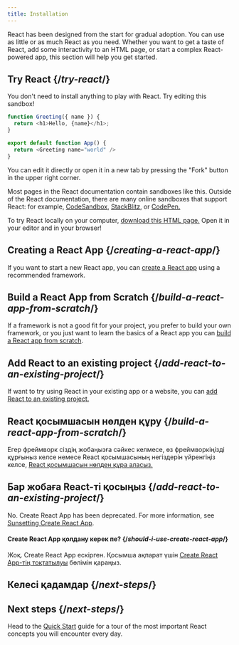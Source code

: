 ```yaml
---
title: Installation
---
```


<Intro>

React has been designed from the start for gradual adoption. You can use as little or as much React as you need. Whether you want to get a taste of React, add some interactivity to an HTML page, or start a complex React-powered app, this section will help you get started.

</Intro>

## Try React {/*try-react*/}

You don't need to install anything to play with React. Try editing this sandbox!

<Sandpack>

```js
function Greeting({ name }) {
  return <h1>Hello, {name}</h1>;
}

export default function App() {
  return <Greeting name="world" />
}
```

</Sandpack>

You can edit it directly or open it in a new tab by pressing the "Fork" button in the upper right corner.

Most pages in the React documentation contain sandboxes like this. Outside of the React documentation, there are many online sandboxes that support React: for example, [CodeSandbox](https://codesandbox.io/s/new), [StackBlitz](https://stackblitz.com/fork/react), or [CodePen.](https://codepen.io/pen?template=QWYVwWN)

To try React locally on your computer, [download this HTML page.](https://gist.githubusercontent.com/gaearon/0275b1e1518599bbeafcde4722e79ed1/raw/db72dcbf3384ee1708c4a07d3be79860db04bff0/example.html) Open it in your editor and in your browser!

## Creating a React App {/*creating-a-react-app*/}

If you want to start a new React app, you can [create a React app](/learn/creating-a-react-app) using a recommended framework.

## Build a React App from Scratch {/*build-a-react-app-from-scratch*/}

If a framework is not a good fit for your project, you prefer to build your own framework, or you just want to learn the basics of a React app you can [build a React app from scratch](/learn/build-a-react-app-from-scratch).

## Add React to an existing project {/*add-react-to-an-existing-project*/}

If want to try using React in your existing app or a website, you can [add React to an existing project.](/learn/add-react-to-an-existing-project)


<Note>

## React қосымшасын нөлден құру {/*build-a-react-app-from-scratch*/}

Егер фреймворк сіздің жобаңызға сәйкес келмесе, өз фреймворкіңізді құрғыныз келсе немесе React қосымшасының негіздерін үйренгіңіз келсе, [React қосымшасын нөлден құра аласыз.](/learn/build-a-react-app-from-scratch)

## Бар жобаға React-тi қосыңыз {/*add-react-to-an-existing-project*/}

No. Create React App has been deprecated. For more information, see [Sunsetting Create React App](/blog/2025/02/14/sunsetting-create-react-app).

<Note>

#### Create React App қолдану керек пе? {/*should-i-use-create-react-app*/}

Жоқ. Create React App ескірген. Қосымша ақпарат үшін [Create React App-тің тоқтатылуы](/blog/2025/02/14/sunsetting-create-react-app) бөлімін қараңыз.

</Note>

## Келесі қадамдар {/*next-steps*/}

## Next steps {/*next-steps*/}

Head to the [Quick Start](/learn) guide for a tour of the most important React concepts you will encounter every day.
